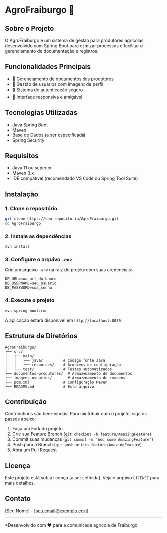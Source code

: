 # AgroFraiburgo 🌱

## Sobre o Projeto

O AgroFraiburgo é um sistema de gestão para produtores agrícolas, desenvolvido com Spring Boot para otimizar processos e facilitar o gerenciamento de documentação e registros.

## Funcionalidades Principais

- 📄 Gerenciamento de documentos dos produtores
- 👤 Gestão de usuários com imagens de perfil
- 🔒 Sistema de autenticação seguro
- 📱 Interface responsiva e amigável

## Tecnologias Utilizadas

- Java Spring Boot
- Maven
- Base de Dados (a ser especificada)
- Spring Security

## Requisitos

- Java 11 ou superior
- Maven 3.x
- IDE compatível (recomendado VS Code ou Spring Tool Suite)

## Instalação

### 1. Clone o repositório

```bash
git clone https://seu-repositorio/AgroFraiburgo.git
cd AgroFraiburgo
```

### 2. Instale as dependências

```bash
mvn install
```

### 3. Configure o arquivo `.env`

Crie um arquivo `.env` na raiz do projeto com suas credenciais:

```properties
DB_URL=sua_url_do_banco
DB_USERNAME=seu_usuario
DB_PASSWORD=sua_senha
```

### 4. Execute o projeto

```bash
mvn spring-boot:run
```

A aplicação estará disponível em `http://localhost:8080`

## Estrutura de Diretórios

```
AgroFraiburgo/
├── src/
│   ├── main/
│   │   ├── java/         # Código fonte Java
│   │   └── resources/    # Arquivos de configuração
│   └── test/             # Testes automatizados
├── documentos-produtores/  # Armazenamento de documentos
├── imagens-usuarios/       # Armazenamento de imagens
├── pom.xml               # Configuração Maven
└── README.md             # Este arquivo
```

## Contribuição

Contributions são bem-vindas! Para contribuir com o projeto, siga os passos abaixo:

1. Faça um Fork do projeto
2. Crie sua Feature Branch (`git checkout -b feature/AmazingFeature`)
3. Commit suas mudanças (`git commit -m 'Add some AmazingFeature'`)
4. Push para a Branch (`git push origin feature/AmazingFeature`)
5. Abra um Pull Request

## Licença

Este projeto está sob a licença [a ser definida]. Veja o arquivo `LICENSE` para mais detalhes.

## Contato

[Seu Nome] - [seu.email@exemplo.com]

---

*Desenvolvido com ❤️ para a comunidade agrícola de Fraiburgo
